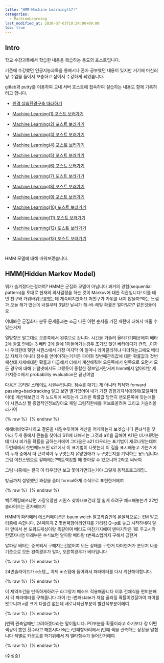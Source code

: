 ```yaml
---
title: "HMM-Machine Learning(17)"
categories: 
  - MachineLearning
last_modified_at: 2020-07-03T10:24:00+09:00
toc: true
---
```


Intro
---
학교 수강과목에서 학습한 내용을 복습하는 용도의 포스트입니다.<br/>

기존에 수강했던 인공지능과목을 통해서나 혼자 공부했던 내용이 있지만 거기에 머신러닝 수업을 들어서 보충하고 싶어서 수강하게 되었습니다.<br/>

gitlab과 putty를 이용하여 교내 서버 호스트에 접속하여 실습하는 내용도 함께 기록하려고 합니다.<br/>

* [원격 실습환경구축 따라하기](https://ohjinjin.github.io/git/gitlab/)<br/>

* [Machine Learning(1) 포스트 보러가기](https://ohjinjin.github.io/machinelearning/machineLearning-1/)<br/>

* [Machine Learning(2) 포스트 보러가기](https://ohjinjin.github.io/machinelearning/machineLearning-2/)<br/>

* [Machine Learning(3) 포스트 보러가기](https://ohjinjin.github.io/machinelearning/machineLearning-3/)<br/>

* [Machine Learning(4) 포스트 보러가기](https://ohjinjin.github.io/machinelearning/machineLearning-4/)<br/>

* [Machine Learning(5) 포스트 보러가기](https://ohjinjin.github.io/machinelearning/machineLearning-5/)<br/>

* [Machine Learning(6) 포스트 보러가기](https://ohjinjin.github.io/machinelearning/machineLearning-6/)<br/>

* [Machine Learning(7) 포스트 보러가기](https://ohjinjin.github.io/machinelearning/machineLearning-7/)<br/>

* [Machine Learning(8) 포스트 보러가기](https://ohjinjin.github.io/machinelearning/machineLearning-8/)<br/>

* [Machine Learning(9) 포스트 보러가기](https://ohjinjin.github.io/machinelearning/machineLearning-9/)<br/>

* [Machine Learning(10) 포스트 보러가기](https://ohjinjin.github.io/machinelearning/machineLearning-10/)<br/>

* [Machine Learning(11) 포스트 보러가기](https://ohjinjin.github.io/machinelearning/machineLearning-11/)<br/>

* [Machine Learning(12) 포스트 보러가기](https://ohjinjin.github.io/machinelearning/machineLearning-12/)<br/>

* [Machine Learning(13) 포스트 보러가기](https://ohjinjin.github.io/machinelearning/machineLearning-13/)<br/>

<br/>

HMM 모델에 대해 배워보겠습니다.<br/>

HMM(Hidden Markov Model)
---
뭐가 숨겨졌다는걸까여?
HMM은 군집화 모델이 아닙니다
과거의 경험(sequential pattern)을 토대로 현재의 의사결정을 하는 것이 Markov에 대한 직관입니다!
이를 테면 친구와 가위바위보를했는데 계속비겨왔어요 저친구가 가위를 내지 않을까?하는 느낌과 오늘 해가 떴는데 내일부터 3일간 날씨가 해-비-해일 확률은 얼마일까? 같은것들이요

여태봐온 군집화나 분류 문제들과는 조금 다른 이런 순서를 가진 패턴에 대해서 배울 수 있는거져

열방향은 말그대로 오른쪽에서 왼쪾으로 갑니다.
시간을 거슬러 올라가기때문에여
베타2에 괄호 안에는 3
베타 2에 괄에 1이들어가는경우
초기값 줫던 베타에다가 관측…이자나
우리한테 줫던 시퀀스에서 가장 마지막 이 얼마나 라이클리하냐
다더하는고에요
베타값 자체가 아니라 점수를 얻어야하는거거든
파이화 첫번째관측값에 대한 확률값과 첫번째상태 자체에대한 확률과  다곱해서 더해서 계산해줘여
오른쪽에서 왼쪽으로 오면서 모든 경우에 대해 
뉴럴넷에서도 그랬듯이 종합한 정보일거란거져
hmm에서 알아야할 세가지중ㅇ에서 probability evaluation은 끝났어염

다음은 옵티말 스테이트 시퀀수입니다.
점수를 매기는게 아니라 최적화
forward passing+backtracking
알고 보면 별거없어여
내가 가진 경험과지식에의해(모델파라미터) 계산해보건데 각 노드위에 써잇는게 그러한 확률값
당연히 맨오른쪽에 잇는애들이 시퀀스상 젤 종합적인정보잖아요
제일 그럼직한애를 후보로올려여
그리고 거슬러올라가여

{% raw %} <img src="https://ohjinjin.github.io/assets/images/20200410ml/capture200.JPG" alt=""> {% endraw %}

해해비비엿구나하고 결론을 내릴수잇어여
계산을 어케하는지 보겟습니다
큰녀석을 찾아라
두개 중에서 큰놈을 찾아라
S11에 대해서는 그것과 a11을 곱해여
A11은 비가내렷는데 다시 비가올 확률을 곱하는거에여
그다음은 a21
타우라는 표기법이 새로나왓는데여
두번째에서 첫번째노드인 s21에서 이 표기법이 나왓는데
이 길을 표시해놓고 가는거에여
두개 중에서 더 큰녀석이 누구엿는지 유망한애가 누구엿는지를 기억하는 용도입니다.
그럼 이전스텝으로 갈때에는?백트랙킹할 때 쫓아갈 수 있으니까
2라고 써놔여

그럼 나중에는 결국 이 타우값만 보고 쫓아가면되는거야
그렇게 동적프로그래밍..

방금까지 설명했던 과정을 좀더 formal하게 수식으로 표현한거에여

{% raw %} <img src="https://ohjinjin.github.io/assets/images/20200410ml/capture201.JPG" alt=""> {% endraw %}

백트랙킹왜쓰냐면 가장유망한 시퀀스 찾아내ㄹ건데 젤 쉽게 하려구 체크해놓는겨
22번슬라이드는 혼자해보기

HMM의 파라메터 에스터메이션은 baum welch 알고리즘인데 본질적으로는 EM 알고리즘에 속합니다.
24페이지 Z 몇번째항아리인지를 가리킴
Q=p로 놓고 시작하네여
알파 앞에서 본 포워드패싱이랑 똑같아여
베타도 마찬가지에여 맨마지막은 1로 두고시작한댔자나염
아래부분 수식보면 알파랑 베타랑 t번째스텝까지 구해서 곱한겨

알파랑 베타는 중복되서 구해지는건없어여
모든 상태를 구한거 다더한거가 분모져
나를기준으로 모든 왼쪽경우가 알파, 오른쪽경우가 베타임니다

{% raw %} <img src="https://ohjinjin.github.io/assets/images/20200410ml/capture202.JPG" alt=""> {% endraw %}

24번슬라이드가 e스텝,,,
이제 m스텝에 들어와서 파라메터를 다시 계산해야합니다.


{% raw %} <img src="https://ohjinjin.github.io/assets/images/20200410ml/capture203.JPG" alt=""> {% endraw %}

이 제약조건을 만족하게하려구 라그랑지 메소드 적용해줍니다
이후 전체식을 편미분해서 각 파라메터를 구해줍니다
파이 i는 i번째state가 처음 골라질 확률이었잖아여
파이를 봣으니까 a랑 크게 다를건 없는데
 새로나타난부분이 빨간색부분이에여


{% raw %} <img src="https://ohjinjin.github.io/assets/images/20200410ml/capture204.JPG" alt=""> {% endraw %}

j번짹 관측일때만 고려하겠다라는 말이됩니다.
P()부분을 확률이라고 하기보다 걍 어떤 색공이 뽑힌 횟수라고 해봅시다
Bij는 i번째항아리에서 j번째 색을 관측하는 상황을 말합니다
색별로 카운트를 하기위해서 저 델타함수가 들어간거에여


{% raw %} <img src="https://ohjinjin.github.io/assets/images/20200410ml/capture205.JPG" alt=""> {% endraw %}

(수정중)